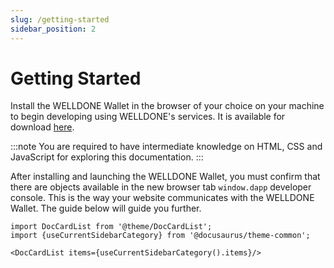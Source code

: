 ```yaml
---
slug: /getting-started
sidebar_position: 2
---
```


# Getting Started
Install the WELLDONE Wallet in the browser of your choice on your machine to begin developing using WELLDONE's services. It is available for download [here](https://wds-code-docs.vercel.app/ko/docs/category/getting-started).

:::note
You are required to have intermediate knowledge on HTML, CSS and JavaScript for exploring this documentation.
:::

After installing and launching the WELLDONE Wallet, you must confirm that there are objects available in the new browser tab `window.dapp` developer console. This is the way your website communicates with the WELLDONE Wallet. The guide below will guide you further.

```mdx-code-block
import DocCardList from '@theme/DocCardList';
import {useCurrentSidebarCategory} from '@docusaurus/theme-common';

<DocCardList items={useCurrentSidebarCategory().items}/>
```
